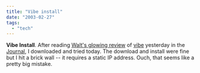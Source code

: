 ```yaml
---
title: "Vibe install"
date: "2003-02-27"
tags: 
  - "tech"
---
```


**Vibe Install**. After reading [Walt's glowing review](http://ptech.wsj.com/archive/solution-20030226.html) of [vibe](http://www.sharethevibe.com/) yesterday in the [Journal](http://www.wsj.com), I downloaded and tried today. The download and install were fine but I hit a brick wall -- it requires a static IP address. Ouch, that seems like a pretty big mistake.
